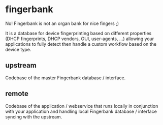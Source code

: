 fingerbank
==========

No! Fingerbank is not an organ bank for nice fingers ;)

It is a database for device fingerprinting based on different properties (DHCP fingerprints, 
DHCP vendors, OUI, user-agents, ...) allowing your applications to fully detect then handle 
a custom workflow based on the device type.

upstream
--------
Codebase of the master Fingerbank database / interface.

remote
------
Codebase of the application / webservice that runs locally in conjunction with your application and handling local 
Fingerbank database / interface syncing with the upstream.
